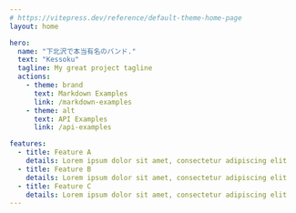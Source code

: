 ```yaml
---
# https://vitepress.dev/reference/default-theme-home-page
layout: home

hero:
  name: "下北沢で本当有名のバンド."
  text: "Kessoku"
  tagline: My great project tagline
  actions:
    - theme: brand
      text: Markdown Examples
      link: /markdown-examples
    - theme: alt
      text: API Examples
      link: /api-examples

features:
  - title: Feature A
    details: Lorem ipsum dolor sit amet, consectetur adipiscing elit
  - title: Feature B
    details: Lorem ipsum dolor sit amet, consectetur adipiscing elit
  - title: Feature C
    details: Lorem ipsum dolor sit amet, consectetur adipiscing elit
---
```


